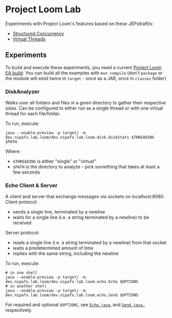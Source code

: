 # Project Loom Lab

Experiments with Project Loom's features based on these JEP(draft)s:

* [Structured Concurrency](https://openjdk.java.net/jeps/8277129)
* [Virtual Threads](https://openjdk.java.net/jeps/8277131)

## Experiments

To build and execute these experiments, you need a current [Project Loom EA build](https://jdk.java.net/loom/).
You can build all the examples with `mvn compile` (don't `package` or the module will exist twice in `target` - once as a JAR, once in `classes` folder)

### DiskAnalyzer

Walks over all folders and files in a given directory to gather their respective sizes.
Can be configured to either run as a single thread or with one virtual thread for each file/folder.

To run, execute:

```shell
java --enable-preview -p target/ -m dev.nipafx.lab.loom/dev.nipafx.lab.loom.disk.DiskStats $THREADING $PATH
```

Where:

* `$THREADING` is either "single" or "virtual"
* `$PATH` is the directory to analyze - pick something that takes at least a few seconds

### Echo Client & Server

A client and server that exchange messages via sockets on localhost:8080.
Client protocol:

* sends a single line, terminated by a newline
* waits for a single line (i.e. a string terminated by a newline) to be received

Server protocol:

* reads a single line (i.e. a string terminated by a newline) from that socket
* waits a predetermined amount of time
* replies with the same string, including the newline

To run, execute:

```shell
# in one shell
java --enable-preview -p target/ -m dev.nipafx.lab.loom/dev.nipafx.lab.loom.echo.Echo $OPTIONS
# in another shell
java --enable-preview -p target/ -m dev.nipafx.lab.loom/dev.nipafx.lab.loom.echo.Send $OPTIONS
```

For required and optional `$OPTIONS`,
see [`Echo.java`.](src/main/java/dev/nipafx/lab/loom/echo/server/Echo.java)
and [`Send.java`.](src/main/java/dev/nipafx/lab/loom/echo/client/Send.java),
respectively.
